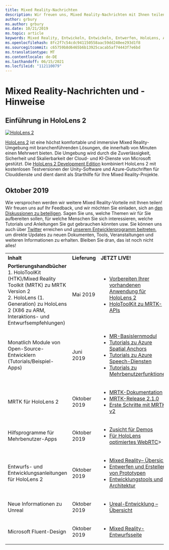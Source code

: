 ```yaml
---
title: Mixed Reality-Nachrichten
description: Wir freuen uns, Mixed Reality-Nachrichten mit Ihnen teilen zu können! Wir freuen uns auf Ihr Feedback und möchten Sie einladen, an der Konversation teilzunehmen.
author: grbury
ms.author: grbury
ms.date: 10/21/2019
ms.topic: article
keywords: Mixed Reality, Entwickeln, Entwickeln, Entwerfen, HoloLens, Azure-Dienste, Neuigkeiten, HoloLens 2
ms.openlocfilehash: 8fc2f7c54cdc941150558aac59dd240ee293d1f8
ms.sourcegitcommit: c65759b8d6465b6b13925cacab5af74443f7e6bd
ms.translationtype: MT
ms.contentlocale: de-DE
ms.lasthandoff: 06/15/2021
ms.locfileid: "112110079"
---
```

# <a name="mixed-reality-news-and-notes"></a>Mixed Reality-Nachrichten und -Hinweise

## <a name="introducing-hololens-2"></a>Einführung in HoloLens 2

[![HoloLens 2](images/hololens2.jpg)](https://www.microsoft.com/hololens/hardware)

[HoloLens 2](https://www.microsoft.com/hololens/hardware) ist eine höchst komfortable und immersive Mixed Reality-Umgebung mit branchenführenden Lösungen, die innerhalb von Minuten einen Mehrwert bieten. Die Umgebung wird durch die Zuverlässigkeit, Sicherheit und Skalierbarkeit der Cloud- und KI-Dienste von Microsoft gestützt. Die [HoloLens 2 Development Edition](https://www.microsoft.com//hololens/developers) kombiniert HoloLens 2 mit kostenlosen Testversionen der Unity-Software und Azure-Gutschriften für Clouddienste und dient damit als Starthilfe für Ihre Mixed Reality-Projekte.

## <a name="october-2019"></a>Oktober 2019

Wie versprochen werden wir weitere Mixed Reality-Vorteile mit Ihnen teilen! Wir freuen uns auf Ihr Feedback, und wir möchten Sie einladen, sich an [den Diskussionen zu beteiligen](https://holodevelopersslack.azurewebsites.net/). Sagen Sie uns, welche Themen wir für Sie aufbereiten sollen, für welche Menschen Sie sich interessieren, welche Tutorials und Anleitungen Sie gut gebrauchen könnten usw. Sie können uns auch über [Twitter](https://twitter.com/MxdRealityDev) erreichen und [unserem Entwicklerprogramm beitreten](https://aka.ms/iwantmr), um direkte Updates zu neuen Dokumenten, Tools, Veranstaltungen und weiteren Informationen zu erhalten. Bleiben Sie dran, das ist noch nicht alles!

<table>
<tr>
<th style="width: 400px; text-align:left;">Inhalt</th><th style="width: 125px; text-align:left;">Lieferung</th><th style="width: 125px; text-align:left;">JETZT LIVE!</th>
</tr> 
<tr>
<td><b>Portierungshandbücher</b> <br>1. HoloToolKit (HTK)/Mixed Reality Toolkit (MRTK) zu MRTK Version 2
<br>2. HoloLens (1. Generation) zu HoloLens 2 (X86 zu ARM, Interaktions- und Entwurfsempfehlungen)
</td></td><td>Mai 2019</td><td> <ul><li><a href=https://docs.microsoft.com/windows/mixed-reality/mrtk-porting-guide>Vorbereiten Ihrer vorhandenen Anwendung für HoloLens 2</a><li><a href=/windows/mixed-reality/mrtk-unity/updates-deployment/htk-to-mrtk-porting-guide>HoloToolKit zu MRTK-APIs</a></td>
</tr>
<tr>
<td>Monatlich Module von Open-Source-Entwicklern (Tutorials/Beispiel-Apps)</td><td>Juni 2019</td><td> <ul><li><a href=https://docs.microsoft.com/windows/mixed-reality/mrlearning-base-ch1>MR-Basislernmodul</a><li><a href=https://docs.microsoft.com/windows/mixed-reality/mrlearning-asa-ch1>Tutorials zu Azure Spatial Anchors</a><li><a href=https://docs.microsoft.com/windows/mixed-reality/mrlearning-speechsdk-ch1>Tutorials zu Azure Speech-Diensten</a><li><a href=https://docs.microsoft.com/windows/mixed-reality/mrlearning-sharing(photon)-ch1>Tutorials zu Mehrbenutzerfunktionen</a></td>
</tr>
<tr>
<td>MRTK für HoloLens 2</td><td>Oktober 2019</td><td> <ul><li><a href=/windows/mixed-reality/mrtk-unity>MRTK-Dokumentation</a><li><a href=https://github.com/Microsoft/MixedRealityToolkit-Unity/releases>MRTK-Release 2.1.0</a><li><a href=https://docs.microsoft.com/windows/mixed-reality/mrtk-getting-started>Erste Schritte mit MRTK v2</a></td>
</tr>
<tr>
<td>Hilfsprogramme für Mehrbenutzer-Apps</td><td>Oktober 2019</td><td> <ul><li><a href=https://docs.microsoft.com/windows/mixed-reality/spectator-view>Zusicht für Demos</a><li><a href=https://github.com/microsoft/MixedReality-WebRTC>Für HoloLens optimiertes WebRTC</a>></td>
</tr>
<tr>
<td>Entwurfs- und Entwicklungsanleitungen für HoloLens 2</td><td>Oktober 2019</td><td> <ul><li><a href=https://docs.microsoft.com/windows/mixed-reality/>Mixed Reality– Übersicht</a><li><a href=https://docs.microsoft.com/windows/mixed-reality/design>Entwerfen und Erstellen von Prototypen</a><li><a href=https://docs.microsoft.com/windows/mixed-reality/development>Entwicklungstools und Architektur</a></td>
</tr>
<tr>
  <td>Neue Informationen zu Unreal</td><td>Oktober 2019</td><td> <ul><li><a href=https://docs.microsoft.com/windows/mixed-reality/unreal-development-overview>Ureal-Entwicklung – Übersicht</a></td>
</tr>
<tr>
  <td>Microsoft Fluent-Design</td><td>Oktober 2019</td><td> <ul><li><a href=https://www.microsoft.com/design/fluent/>Mixed Reality-Entwurfsseite</a></td>
</tr>
</table>
